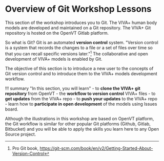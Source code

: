 # Overview of Git Workshop Lessons

This section of the workshop introduces you to Git. The VIVA+ human body models are developed and maintained on a Git repository. The VIVA+ Git repository is hosted on the OpenVT Gitlab platform. 

So what is Git? Git is an automated **version control** system. "Version control is a system that records the changes to a file or a set of files over time so that you can recall specific versions later."[^1] The collaborative and open development of VIVA+ models is enabled by Git.

The objective of this section is to introduce a new user to the concepts of Git version control and to introduce them to the VIVA+ models development workflow.

!!! summary "In this section, you will learn" 
    - to **clone the VIVA+ git repository** from OpenVT
    - the **workflow to version control** VIVA+ files
    - to **get updates** from the VIVA+ repo
    - to **push your updates** to the VIVA+ repo
    - learn how to **participate in open development** of the models using Issues board.

Although the illustrations in this workshop are based on OpenVT platform, the Git workflow is similar for other popular Git platforms (Github, Gitlab, Bitbucket) and you will be able to apply the skills you learn here to any Open Source project.

<!---
<iframe src="https://www.menti.com/88hbaqhn7q" width="100%" height="700"></iframe>
-->

[^1]: Pro Git book, https://git-scm.com/book/en/v2/Getting-Started-About-Version-Control